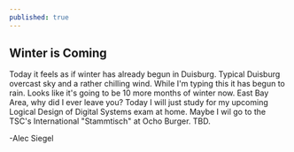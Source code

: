 ```yaml
---
published: true
---
```

## Winter is Coming
Today it feels as if winter has already begun in Duisburg. Typical Duisburg overcast sky and a rather chilling wind. While I'm typing this it has begun to rain. Looks like it's going to be 10 more months of winter now. East Bay Area, why did I ever leave you? Today I will just study for my upcoming Logical Design of Digital Systems exam at home. Maybe I wil go to the TSC's International "Stammtisch" at Ocho Burger. TBD.

-Alec Siegel
